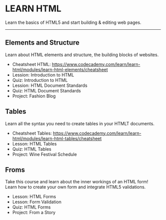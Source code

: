 # LEARN HTML
Learn the basics of HTML5 and start building & editing web pages.

---

## Elements and Structure
Learn about HTML elements and structure, the building blocks of websites.

- Cheatsheet HTML: https://www.codecademy.com/learn/learn-html/modules/learn-html-elements/cheatsheet
- Lession: Introduction to HTML
- Quiz: Introduction to HTML
- Lession: HTML Document Standards
- Quiz: HTML Document Standards
- Project: Fashion Blog

## Tables
Learn all the syntax you need to create tables in your HTMLT documents.

- Cheatsheet Tables: https://www.codecademy.com/learn/learn-html/modules/learn-html-tables/cheatsheet
- Lesson: HTML Tables
- Quiz: HTML Tables
- Project: Wine Festival Schedule

## Froms 
Take this course and learn about the inner workings of an HTML form! Learn how to create your own form and integrate HTML5 validations.
- Lesson: HTML Forms
- Lesson: Form Validation
- Quiz: HTML Forms
- Project: From a Story
